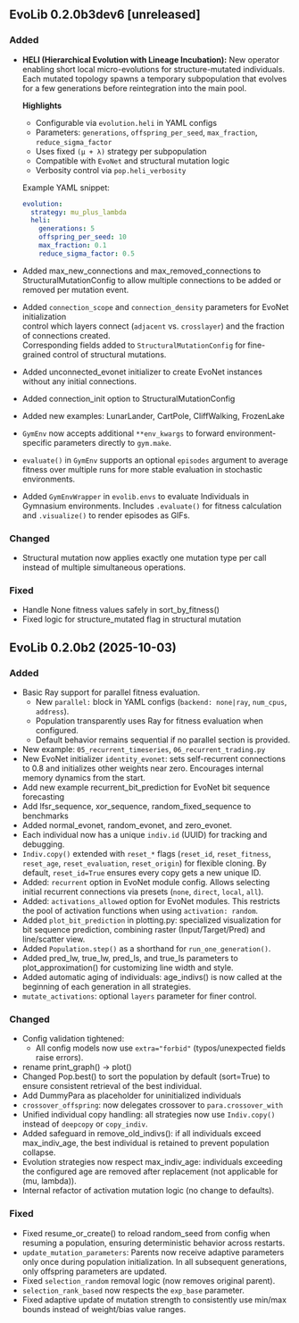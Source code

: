 ## EvoLib 0.2.0b3dev6 [unreleased]

### Added
- **HELI (Hierarchical Evolution with Lineage Incubation):**
  New operator enabling short local micro-evolutions for structure-mutated
  individuals. Each mutated topology spawns a temporary subpopulation that
  evolves for a few generations before reintegration into the main pool.

  **Highlights**
  - Configurable via `evolution.heli` in YAML configs  
  - Parameters: `generations`, `offspring_per_seed`, `max_fraction`, `reduce_sigma_factor`  
  - Uses fixed `(μ + λ)` strategy per subpopulation  
  - Compatible with `EvoNet` and structural mutation logic  
  - Verbosity control via `pop.heli_verbosity`

  Example YAML snippet:
  ```yaml
  evolution:
    strategy: mu_plus_lambda
    heli:
      generations: 5
      offspring_per_seed: 10
      max_fraction: 0.1
      reduce_sigma_factor: 0.5
   ```
- Added max_new_connections and max_removed_connections to StructuralMutationConfig to allow multiple connections to be added or removed per mutation event.
- Added `connection_scope` and `connection_density` parameters for EvoNet initialization  
  control which layers connect (`adjacent` vs. `crosslayer`) and the fraction of connections created.  
  Corresponding fields added to `StructuralMutationConfig` for fine-grained control of
  structural mutations.
- Added unconnected_evonet initializer to create EvoNet instances without any initial connections.
- Added connection_init option to StructuralMutationConfig
- Added new examples: LunarLander, CartPole, CliffWalking, FrozenLake
- `GymEnv` now accepts additional `**env_kwargs` to forward environment-specific
  parameters directly to `gym.make`.
- `evaluate()` in `GymEnv` supports an optional `episodes` argument to average
  fitness over multiple runs for more stable evaluation in stochastic environments.
- Added `GymEnvWrapper` in `evolib.envs` to evaluate Individuals in Gymnasium environments.
  Includes `.evaluate()` for fitness calculation and `.visualize()` to render episodes as GIFs.

### Changed
- Structural mutation now applies exactly one mutation type per call instead of multiple simultaneous operations.

### Fixed
- Handle None fitness values safely in sort_by_fitness()
- Fixed logic for structure_mutated flag in structural mutation


## EvoLib 0.2.0b2 (2025-10-03)

### Added
- Basic Ray support for parallel fitness evaluation.
  - New `parallel:` block in YAML configs (`backend: none|ray`, `num_cpus`, `address`).
  - Population transparently uses Ray for fitness evaluation when configured.
  - Default behavior remains sequential if no parallel section is provided.
- New example: `05_recurrent_timeseries`, `06_recurrent_trading.py` 
- New EvoNet initializer `identity_evonet`: sets self-recurrent connections to 0.8 and initializes other weights near zero. Encourages internal memory dynamics from the start.
- Add new example recurrent_bit_prediction for EvoNet bit sequence forecasting
- Add lfsr_sequence, xor_sequence, random_fixed_sequence to benchmarks
- Added normal_evonet, random_evonet, and zero_evonet.
- Each individual now has a unique `indiv.id` (UUID) for tracking and debugging.
- `Indiv.copy()` extended with `reset_*` flags (`reset_id`, `reset_fitness`,
  `reset_age`, `reset_evaluation`, `reset_origin`) for flexible cloning.
  By default, `reset_id=True` ensures every copy gets a new unique ID.
- Added: `recurrent` option in EvoNet module config.
  Allows selecting initial recurrent connections via presets (`none`, `direct`, `local`, `all`).
- Added: `activations_allowed` option for EvoNet modules.
  This restricts the pool of activation functions when using `activation: random`.
- Added `plot_bit_prediction` in plotting.py: specialized visualization for bit sequence prediction, combining raster (Input/Target/Pred) and line/scatter view.
- Added `Population.step()` as a shorthand for `run_one_generation()`.
- Added pred_lw, true_lw, pred_ls, and true_ls parameters to plot_approximation() for customizing line width and style.
- Added automatic aging of individuals: age_indivs() is now called at the beginning of each generation in all strategies.
- `mutate_activations`: optional `layers` parameter for finer control.

### Changed
- Config validation tightened:
  - All config models now use `extra="forbid"` (typos/unexpected fields raise errors).
- rename print_graph() -> plot()
- Changed Pop.best() to sort the population by default (sort=True) to ensure consistent retrieval of the best individual.
- Add DummyPara as placeholder for uninitialized individuals
- `crossover_offspring`: now delegates crossover to `para.crossover_with`
- Unified individual copy handling: all strategies now use `Indiv.copy()`
  instead of `deepcopy` or `copy_indiv`.
- Added safeguard in remove_old_indivs(): if all individuals exceed max_indiv_age, the best individual is retained to prevent population collapse.
- Evolution strategies now respect max_indiv_age: individuals exceeding the configured age are removed after replacement (not applicable for (mu, lambda)).
- Internal refactor of activation mutation logic (no change to defaults).

### Fixed
- Fixed resume_or_create() to reload random_seed from config when resuming a population, ensuring deterministic behavior across restarts.
- `update_mutation_parameters`: Parents now receive adaptive parameters only once during population initialization.
  In all subsequent generations, only offspring parameters are updated.
- Fixed `selection_random` removal logic (now removes original parent).
- `selection_rank_based` now respects the `exp_base` parameter.
- Fixed adaptive update of mutation strength to consistently use min/max bounds instead of weight/bias value ranges.
